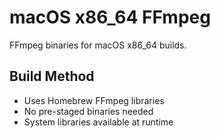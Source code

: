 # macOS x86_64 FFmpeg

FFmpeg binaries for macOS x86_64 builds.

## Build Method
- Uses Homebrew FFmpeg libraries
- No pre-staged binaries needed
- System libraries available at runtime